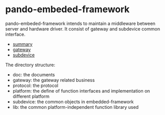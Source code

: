 # pando-embeded-framework
pando-embeded-framework intends to maintain a middleware between server and hardware driver. It consist of gateway and subdevice common interface.

- [summary](doc/embeded-framework-summary.md)
- [gateway](doc/embeded-framework-gateway.md)
- [subdevice](doc/embeded-framework-object.md)

The directory structure:

- doc: the documents
- gateway: the gateway related business
- protocol: the protocol
- platform: the define of function interfaces and implementation on different platform
- subdevice: the common objects in embedded-framework
- lib: the common platform-independent function library used 
